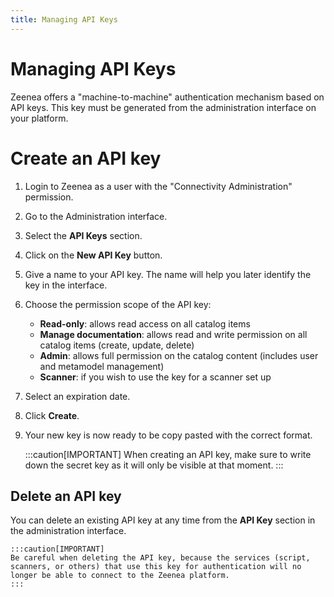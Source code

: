 ```yaml
---
title: Managing API Keys
---
```


# Managing API Keys

Zeenea offers a "machine-to-machine" authentication mechanism based on API keys. This key must be generated from the administration interface on your platform.

# Create an API key

1. Login to Zeenea as a user with the "Connectivity Administration" permission.
2. Go to the Administration interface.
3. Select the **API Keys** section.
4. Click on the **New API Key** button.
5. Give a name to your API key. The name will help you later identify the key in the interface.
6. Choose the permission scope of the API key:
   * **Read-only**: allows read access on all catalog items
   * **Manage documentation**: allows read and write permission on all catalog items (create, update, delete)
   * **Admin**: allows full permission on the catalog content (includes user and metamodel management)
   * **Scanner**: if you wish to use the key for a scanner set up
7. Select an expiration date.
8. Click **Create**.
9. Your new key is now ready to be copy pasted with the correct format. 

    :::caution[IMPORTANT]
    When creating an API key, make sure to write down the secret key as it will only be visible at that moment.
    :::
 
## Delete an API key

You can delete an existing API key at any time from the **API Key** section in the administration interface.

    :::caution[IMPORTANT]
    Be careful when deleting the API key, because the services (script, scanners, or others) that use this key for authentication will no longer be able to connect to the Zeenea platform.
    :::
 